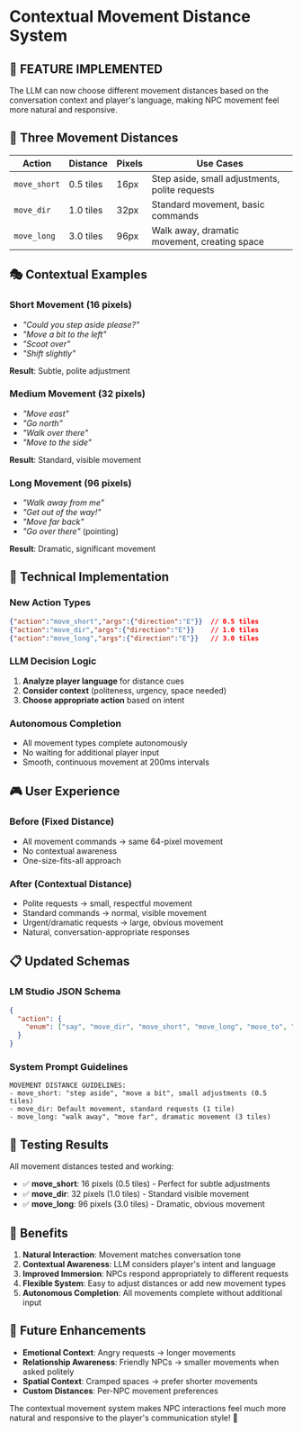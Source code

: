 # Contextual Movement Distance System

## 🎯 **FEATURE IMPLEMENTED**

The LLM can now choose different movement distances based on the conversation context and player's language, making NPC movement feel more natural and responsive.

## 📏 **Three Movement Distances**

| Action | Distance | Pixels | Use Cases |
|--------|----------|--------|-----------|
| `move_short` | 0.5 tiles | 16px | Step aside, small adjustments, polite requests |
| `move_dir` | 1.0 tiles | 32px | Standard movement, basic commands |
| `move_long` | 3.0 tiles | 96px | Walk away, dramatic movement, creating space |

## 🎭 **Contextual Examples**

### **Short Movement (16 pixels)**
- *"Could you step aside please?"*
- *"Move a bit to the left"*
- *"Scoot over"*
- *"Shift slightly"*

**Result**: Subtle, polite adjustment

### **Medium Movement (32 pixels)**  
- *"Move east"*
- *"Go north"*
- *"Walk over there"*
- *"Move to the side"*

**Result**: Standard, visible movement

### **Long Movement (96 pixels)**
- *"Walk away from me"*
- *"Get out of the way!"*
- *"Move far back"*
- *"Go over there"* (pointing)

**Result**: Dramatic, significant movement

## 🔧 **Technical Implementation**

### **New Action Types**
```json
{"action":"move_short","args":{"direction":"E"}}  // 0.5 tiles
{"action":"move_dir","args":{"direction":"E"}}    // 1.0 tiles  
{"action":"move_long","args":{"direction":"E"}}   // 3.0 tiles
```

### **LLM Decision Logic**
1. **Analyze player language** for distance cues
2. **Consider context** (politeness, urgency, space needed)
3. **Choose appropriate action** based on intent

### **Autonomous Completion**
- All movement types complete autonomously
- No waiting for additional player input
- Smooth, continuous movement at 200ms intervals

## 🎮 **User Experience**

### **Before (Fixed Distance)**
- All movement commands → same 64-pixel movement
- No contextual awareness
- One-size-fits-all approach

### **After (Contextual Distance)**
- Polite requests → small, respectful movement
- Standard commands → normal, visible movement  
- Urgent/dramatic requests → large, obvious movement
- Natural, conversation-appropriate responses

## 📋 **Updated Schemas**

### **LM Studio JSON Schema**
```json
{
  "action": {
    "enum": ["say", "move_dir", "move_short", "move_long", "move_to", "interact", "transfer_item"]
  }
}
```

### **System Prompt Guidelines**
```
MOVEMENT DISTANCE GUIDELINES:
- move_short: "step aside", "move a bit", small adjustments (0.5 tiles)
- move_dir: Default movement, standard requests (1 tile)  
- move_long: "walk away", "move far", dramatic movement (3 tiles)
```

## 🧪 **Testing Results**

All movement distances tested and working:
- ✅ **move_short**: 16 pixels (0.5 tiles) - Perfect for subtle adjustments
- ✅ **move_dir**: 32 pixels (1.0 tiles) - Standard visible movement
- ✅ **move_long**: 96 pixels (3.0 tiles) - Dramatic, obvious movement

## 🎯 **Benefits**

1. **Natural Interaction**: Movement matches conversation tone
2. **Contextual Awareness**: LLM considers player's intent and language
3. **Improved Immersion**: NPCs respond appropriately to different requests
4. **Flexible System**: Easy to adjust distances or add new movement types
5. **Autonomous Completion**: All movements complete without additional input

## 🔮 **Future Enhancements**

- **Emotional Context**: Angry requests → longer movements
- **Relationship Awareness**: Friendly NPCs → smaller movements when asked politely
- **Spatial Context**: Cramped spaces → prefer shorter movements
- **Custom Distances**: Per-NPC movement preferences

The contextual movement system makes NPC interactions feel much more natural and responsive to the player's communication style! 🎉